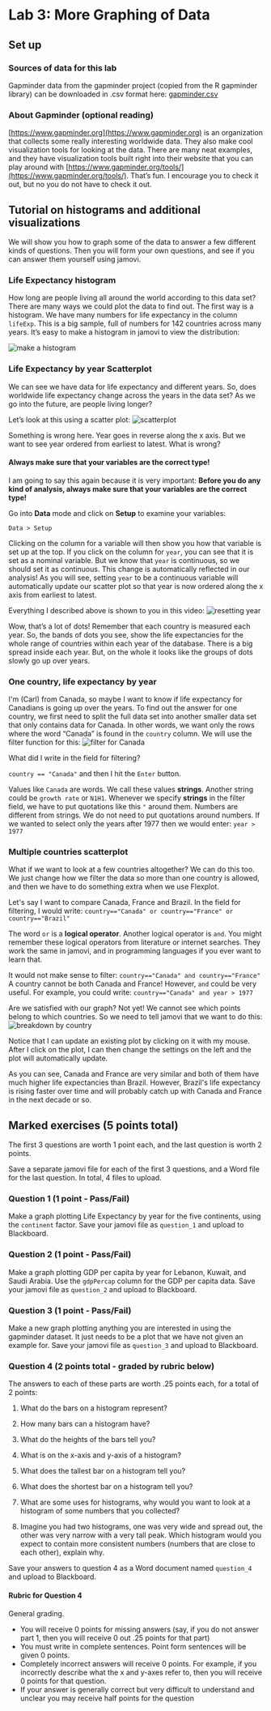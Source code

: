 # Lab 3: More Graphing of Data


## Set up

### Sources of data for this lab
Gapminder data from the gapminder project (copied from the R gapminder library) can be downloaded in .csv format here: [gapminder.csv](/psy-466/data/gapminder.csv)

### About Gapminder (optional reading)
[https://www.gapminder.org](https://www.gapminder.org) is an organization that collects some really interesting worldwide data. They also make cool visualization tools for looking at the data. There are many neat examples, and they have visualization tools built right into their website that you can play around with [https://www.gapminder.org/tools/](https://www.gapminder.org/tools/). That’s fun. I encourage you to check it out, but no you do not have to check it out.

## Tutorial on histograms and additional visualizations
We will show you how to graph some of the data to answer a few different kinds of questions. Then you will form your own questions, and see if you can answer them yourself using jamovi.

### Life Expectancy histogram
How long are people living all around the world according to this data set? There are many ways we could plot the data to find out. The first way is a histogram. We have many numbers for life expectancy in the column ```lifeExp```. This is a big sample, full of numbers for 142 countries across many years. It’s easy to make a histogram in jamovi to view the distribution:

![make a histogram](/psy-466/assets/histogram-flexplot.gif)

### Life Expectancy by year Scatterplot
We can see we have data for life expectancy and different years. So, does worldwide life expectancy change across the years in the data set? As we go into the future, are people living longer?

Let’s look at this using a scatter plot:
![scatterplot](/psy-466/assets/scatter-plot-life-by-year.gif)

Something is wrong here. Year goes in reverse along the x axis. But we want to see year ordered from earliest to latest. What is wrong?

#### Always make sure that your variables are the correct type!
I am going to say this again because it is very important: **Before you do any kind of analysis, always make sure that your variables are the correct type!**

Go into **Data** mode and click on **Setup** to examine your variables:
```
Data > Setup
```
Clicking on the column for a variable will then show you how that variable is set up at the top. If you click on the column for ```year```, you can see that it is set as a nominal variable. But we know that ```year``` is continuous, so we should set it as continuous. This change is automatically reflected in our analysis! As you will see, setting ```year``` to be a continuous variable will automatically update our scatter plot so that year is now ordered along the x axis from earliest to latest.

Everything I described above is shown to you in this video:
![resetting year](/psy-466/assets/set-variable-to-continuous.gif)

Wow, that’s a lot of dots! Remember that each country is measured each year. So, the bands of dots you see, show the life expectancies for the whole range of countries within each year of the database. There is a big spread inside each year. But, on the whole it looks like the groups of dots slowly go up over years.

### One country, life expectancy by year
 I'm (Carl) from Canada, so maybe I want to know if life expectancy for Canadians is going up over the years. To find out the answer for one country, we first need to split the full data set into another smaller data set that only contains data for Canada. In other words, we want only the rows where the word “Canada” is found in the ```country``` column. We will use the filter function for this:
 ![filter for Canada](/psy-466/assets/filter-for-canada-only.gif)

What did I write in the field for filtering?

```country == "Canada"```
and then I hit the ```Enter``` button.

Values like ```Canada``` are words. We call these values **strings**. Another string could be ```growth rate``` or ```N1H1```. Whenever we specify **strings** in the filter field, we have to put quotations like this ```"``` around them. Numbers are different from strings. We do not need to put quotations around numbers. If we wanted to select only the years after 1977 then we would enter:
```year > 1977```

### Multiple countries scatterplot
What if we want to look at a few countries altogether? We can do this too. We just change how we filter the data so more than one country is allowed, and then we have to do something extra when we use Flexplot.

Let's say I want to compare Canada, France and Brazil. In the field for filtering, I would write:
```country=="Canada" or country=="France" or country=="Brazil"```

The word ```or``` is a **logical operator**. Another logical operator is ```and```. You might remember these logical operators from literature or internet searches. They work the same in jamovi, and in programming languages if you ever want to learn that.

It would not make sense to filter:
```country=="Canada" and country=="France"```
A country cannot be both Canada and France! However, ```and``` could be very useful. For example, you could write:
```country=="Canada" and year > 1977```

Are we satisfied with our graph? Not yet! We cannot see which points belong to which countries. So we need to tell jamovi that we want to do this:
![breakdown by country](/psy-466/assets/scatter-plot-by-year-and-country.gif)

Notice that I can update an existing plot by clicking on it with my mouse. After I click on the plot, I can then change the settings on the left and the plot will automatically update.

As you can see, Canada and France are very similar and both of them have much higher life expectancies than Brazil. However, Brazil's life expectancy is rising faster over time and will probably catch up with Canada and France in the next decade or so.

## Marked exercises (5 points total)

The first 3 questions are worth 1 point each, and the last question is worth 2 points.

Save a separate jamovi file for each of the first 3 questions, and a Word file for the last question. In total, 4 files to upload.

### Question 1 (1 point - Pass/Fail)
Make a graph plotting Life Expectancy by year for the five continents, using the ```continent``` factor. Save your jamovi file as ```question_1``` and upload to Blackboard.

### Question 2 (1 point - Pass/Fail)
Make a graph plotting GDP per capita by year for Lebanon, Kuwait, and Saudi Arabia. Use the ```gdpPercap``` column for the GDP per capita data.  Save your jamovi file as ```question_2``` and upload to Blackboard.

### Question 3 (1 point - Pass/Fail)
Make a new graph plotting anything you are interested in using the gapminder dataset. It just needs to be a plot that we have not given an example for.  Save your jamovi file as ```question_3``` and upload to Blackboard.

### Question 4 (2 points total - graded by rubric below)
The answers to each of these parts are worth .25 points each, for a total of 2 points:

1. What do the bars on a histogram represent?

1. How many bars can a histogram have?

1. What do the heights of the bars tell you?

1. What is on the x-axis and y-axis of a histogram?

1. What does the tallest bar on a histogram tell you?

1. What does the shortest bar on a histogram tell you?

1. What are some uses for histograms, why would you want to look at a histogram of some numbers that you collected?

1. Imagine you had two histograms, one was very wide and spread out, the other was very narrow with a very tall peak. Which histogram would you expect to contain more consistent numbers (numbers that are close to each other), explain why.

Save your answers to question 4 as a Word document named ```question_4``` and upload to Blackboard.

#### Rubric for Question 4

General grading.

- You will receive 0 points for missing answers (say, if you do not answer part 1, then you will receive 0 out .25 points for that part)
- You must write in complete sentences. Point form sentences will be given 0 points.
- Completely incorrect answers will receive 0 points. For example, if you incorrectly describe what the x and y-axes refer to, then you will receive 0 points for that question.
- If your answer is generally correct but very difficult to understand and unclear you may receive half points for the question
